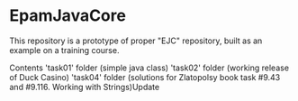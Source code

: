 # EpamJavaCore
This repository is a prototype of proper "EJC" repository, built as an example on a training course.

Contents
'task01' folder (simple java class)
'task02'  folder (working release of Duck Casino)
'task04' folder (solutions for Zlatopolsy book task #9.43 and #9.116. Working with Strings)Update
